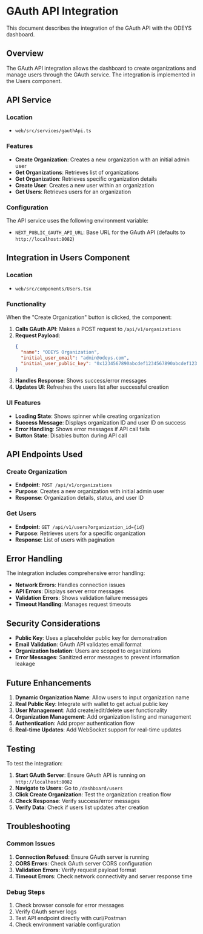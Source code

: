 # GAuth API Integration

This document describes the integration of the GAuth API with the ODEYS dashboard.

## Overview

The GAuth API integration allows the dashboard to create organizations and manage users through the GAuth service. The integration is implemented in the Users component.

## API Service

### Location
- `web/src/services/gauthApi.ts`

### Features
- **Create Organization**: Creates a new organization with an initial admin user
- **Get Organizations**: Retrieves list of organizations
- **Get Organization**: Retrieves specific organization details
- **Create User**: Creates a new user within an organization
- **Get Users**: Retrieves users for an organization

### Configuration
The API service uses the following environment variable:
- `NEXT_PUBLIC_GAUTH_API_URL`: Base URL for the GAuth API (defaults to `http://localhost:8082`)

## Integration in Users Component

### Location
- `web/src/components/Users.tsx`

### Functionality
When the "Create Organization" button is clicked, the component:

1. **Calls GAuth API**: Makes a POST request to `/api/v1/organizations`
2. **Request Payload**:
   ```json
   {
     "name": "ODEYS Organization",
     "initial_user_email": "admin@odeys.com",
     "initial_user_public_key": "0x1234567890abcdef1234567890abcdef12345678"
   }
   ```
3. **Handles Response**: Shows success/error messages
4. **Updates UI**: Refreshes the users list after successful creation

### UI Features
- **Loading State**: Shows spinner while creating organization
- **Success Message**: Displays organization ID and user ID on success
- **Error Handling**: Shows error messages if API call fails
- **Button State**: Disables button during API call

## API Endpoints Used

### Create Organization
- **Endpoint**: `POST /api/v1/organizations`
- **Purpose**: Creates a new organization with initial admin user
- **Response**: Organization details, status, and user ID

### Get Users
- **Endpoint**: `GET /api/v1/users?organization_id={id}`
- **Purpose**: Retrieves users for a specific organization
- **Response**: List of users with pagination

## Error Handling

The integration includes comprehensive error handling:
- **Network Errors**: Handles connection issues
- **API Errors**: Displays server error messages
- **Validation Errors**: Shows validation failure messages
- **Timeout Handling**: Manages request timeouts

## Security Considerations

- **Public Key**: Uses a placeholder public key for demonstration
- **Email Validation**: GAuth API validates email format
- **Organization Isolation**: Users are scoped to organizations
- **Error Messages**: Sanitized error messages to prevent information leakage

## Future Enhancements

1. **Dynamic Organization Name**: Allow users to input organization name
2. **Real Public Key**: Integrate with wallet to get actual public key
3. **User Management**: Add create/edit/delete user functionality
4. **Organization Management**: Add organization listing and management
5. **Authentication**: Add proper authentication flow
6. **Real-time Updates**: Add WebSocket support for real-time updates

## Testing

To test the integration:

1. **Start GAuth Server**: Ensure GAuth API is running on `http://localhost:8082`
2. **Navigate to Users**: Go to `/dashboard/users`
3. **Click Create Organization**: Test the organization creation flow
4. **Check Response**: Verify success/error messages
5. **Verify Data**: Check if users list updates after creation

## Troubleshooting

### Common Issues

1. **Connection Refused**: Ensure GAuth server is running
2. **CORS Errors**: Check GAuth server CORS configuration
3. **Validation Errors**: Verify request payload format
4. **Timeout Errors**: Check network connectivity and server response time

### Debug Steps

1. Check browser console for error messages
2. Verify GAuth server logs
3. Test API endpoint directly with curl/Postman
4. Check environment variable configuration
